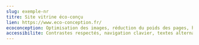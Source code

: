 ```yaml
---
slug: exemple-nr
titre: Site vitrine éco-conçu
lien: https://www.eco-conception.fr/
ecoconception: Optimisation des images, réduction du poids des pages, hébergement vert.
accessibilite: Contrastes respectés, navigation clavier, textes alternatifs pour les images.
---
```

```
